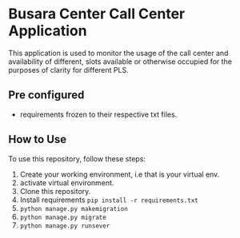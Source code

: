 # Busara Center Call Center Application

This application is used to monitor the usage of the call center and availability of different,
slots available or otherwise occupied for the purposes of clarity for different PLS.

## Pre configured

- requirements frozen to their respective txt files.

## How to Use

To use this repository, follow these steps:

1. Create your working environment, i.e that is your virtual env.
2. activate virtual environment.
3. Clone this repository.
4. Install requirements `pip install -r requirements.txt`
5. `python manage.py makemigration`
6. `python manage.py migrate`
7. `python manage.py runsever`